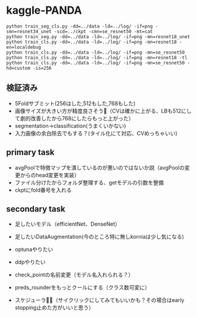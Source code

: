 # kaggle-PANDA

```
python train_seg_cls.py -dd=../data -ld=../log/ -if=png -smn=resnet34_unet -scd=../ckpt -cmn=se_resnet50 -mt=cat
python train_seg.py -dd=../data -ld=../log/ -if=png -mn=resnet18_unet
python train_cls.py -dd=../data -ld=../log/ -if=png -mn=resnet18 -en=localdebug
python train_cls.py -dd=../data -ld=../log/ -if=png -mn=se_resnet50
python train_cls.py -dd=../data -ld=../log/ -if=png -mn=resnet18 -tl
python train_cls.py -dd=../data -ld=../log/ -if=png -mn=se_resnet50 -hd=custom -is=256
```

## 検証済み
* 5Foldサブミット(256はした,512もした,768もした)
* 画像サイズが大きい方が精度良さそう（CVは確かに上がる、LBも512にして劇的改善したから768にしたらもっと上がった）
* segmentation→classification(うまくいかない)
* 入力画像の余白除去でもする？(タイル化にて対応、CVめっちゃいい)

## primary task
* avgPoolで特徴マップを潰しているのが悪いのではないか説（avgPoolの変更からのhead変更を実装）
* ファイル分けたからフォルダ整理する、getモデルの引数を整備
* ckptにfold番号を入れる

## secondary task
* 足したいモデル（efficientNet、DenseNet）
* 足したいDataAugmentation(今のところ特に無しkorniaは少し気になる)
* optunaやりたい
* ddpやりたい
* check_pointの名前変更（モデル名入れられる？）
* preds_rounderをもっとクールにする（クラス数可変に）


* スケジューラ（サイクリックにしてみてもいいかも？その場合はearly stopping止めた方がいいと思う）

